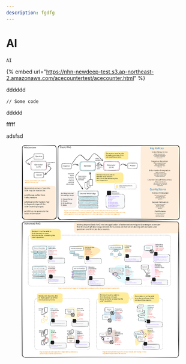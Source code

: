 ```yaml
---
description: fgdfg
---
```


# AI

`AI`



{% embed url="https://nhn-newdeep-test.s3.ap-northeast-2.amazonaws.com/acecountertest/acecounter.html" %}

dddddd

```
// Some code
```



ddddd

fffff

adsfsd

<figure><img src=".gitbook/assets/rag-cheat-sheet-final.svg" alt=""><figcaption></figcaption></figure>
